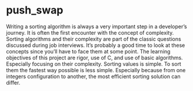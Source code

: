 # push_swap
Writing a sorting algorithm is always a very important step in a developer’s journey. It
is often the first encounter with the concept of complexity.
Sorting algorithms and their complexity are part of the classic questions discussed
during job interviews. It’s probably a good time to look at these concepts since you’ll
have to face them at some point.
The learning objectives of this project are rigor, use of C, and use of basic algorithms.
Especially focusing on their complexity.
Sorting values is simple. To sort them the fastest way possible is less simple. Especially
because from one integers configuration to another, the most efficient sorting solution can
differ.
